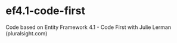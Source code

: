 ef4.1-code-first
================

Code based on Entity Framework 4.1 - Code First with Julie Lerman (pluralsight.com)
